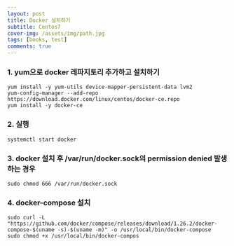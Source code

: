 ```yaml
---
layout: post
title: Docker 설치하기
subtitle: Centos7
cover-img: /assets/img/path.jpg
tags: [books, test]
comments: true
---
```


### 1. yum으로 docker 레파지토리 추가하고 설치하기
```console
yum install -y yum-utils device-mapper-persistent-data lvm2
yum-config-manager --add-repo https://download.docker.com/linux/centos/docker-ce.repo
yum install -y docker-ce
```  
  
  
  
### 2. 실행
```console
systemctl start docker
```

### 3. docker 설치 후 /var/run/docker.sock의 permission denied 발생하는 경우
```console
sudo chmod 666 /var/run/docker.sock
```

### 4. docker-compose 설치
```console
sudo curl -L "https://github.com/docker/compose/releases/download/1.26.2/docker-compose-$(uname -s)-$(uname -m)" -o /usr/local/bin/docker-compose
sudo chmod +x /usr/local/bin/docker-compos
```

